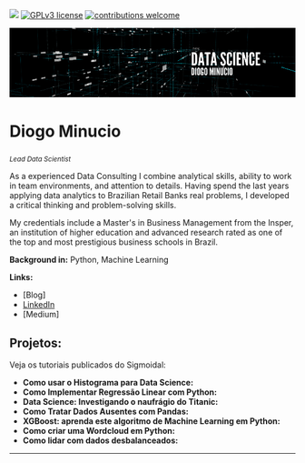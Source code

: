 [![](https://img.shields.io/badge/python-3.7+-blue.svg)](https://www.python.org/downloads/release/python-365/) [![GPLv3 license](https://img.shields.io/badge/License-GPLv3-blue.svg)](http://perso.crans.org/besson/LICENSE.html) [![contributions welcome](https://img.shields.io/badge/contributions-welcome-brightgreen.svg?style=flat)](https://github.com/carlosfab/data_science/issues)

<p align="center">
  <img src="DataScience_Diogo.png" >
</p>

# Diogo Minucio
<sub>*Lead Data Scientist* </sub>

As a experienced Data Consulting I combine analytical skills, ability to work in team environments, and attention to details. Having spend the last years applying data analytics to Brazilian Retail Banks real problems, I developed a critical thinking and problem-solving skills.

My credentials include a Master's in Business Management  from the Insper, an institution of higher education and advanced research rated as one of the top and most prestigious business schools in Brazil.

**Background in:** Python, Machine Learning

**Links:**
* [Blog]
* [LinkedIn](https://www.linkedin.com/in/diogominucio)
* [Medium]


## Projetos:
Veja os tutoriais publicados do Sigmoidal:

* **Como usar o Histograma para Data Science:** 
* **Como Implementar Regressão Linear com Python:** 
* **Data Science: Investigando o naufrágio do Titanic:** 
* **Como Tratar Dados Ausentes com Pandas:** 
* **XGBoost: aprenda este algoritmo de Machine Learning em Python:**
* **Como criar uma Wordcloud em Python:** 
* **Como lidar com dados desbalanceados:** 

---
